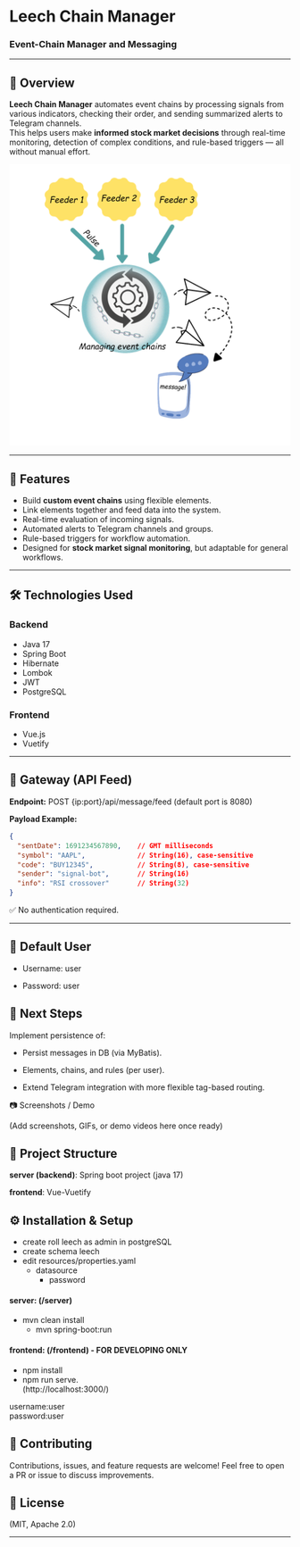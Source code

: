 # Leech Chain Manager
### Event-Chain Manager and Messaging

---

## 📌 Overview
**Leech Chain Manager** automates event chains by processing signals from various indicators, checking their order, and sending summarized alerts to Telegram channels.  
This helps users make **informed stock market decisions** through real-time monitoring, detection of complex conditions, and rule-based triggers — all without manual effort.

![Description](feeder1.png)

---
## 📝 Features
- Build **custom event chains** using flexible elements.
- Link elements together and feed data into the system.
- Real-time evaluation of incoming signals.
- Automated alerts to Telegram channels and groups.
- Rule-based triggers for workflow automation.
- Designed for **stock market signal monitoring**, but adaptable for general workflows.

---

## 🛠️ Technologies Used
### Backend
- Java 17
- Spring Boot
- Hibernate
- Lombok
- JWT
- PostgreSQL

### Frontend
- Vue.js
- Vuetify

---

## 📡 Gateway (API Feed)
**Endpoint:**
POST {ip:port}/api/message/feed
(default port is 8080)

**Payload Example:**
```json
{
  "sentDate": 1691234567890,    // GMT milliseconds
  "symbol": "AAPL",             // String(16), case-sensitive
  "code": "BUY12345",           // String(8), case-sensitive
  "sender": "signal-bot",       // String(16)
  "info": "RSI crossover"       // String(32)
}
```
✅ No authentication required.

---

## 👤 Default User

- Username: user

- Password: user

## 🚀 Next Steps

Implement persistence of:

- Persist messages in DB (via MyBatis).

- Elements, chains, and rules (per user).

- Extend Telegram integration with more flexible tag-based routing.

📷 Screenshots / Demo

(Add screenshots, GIFs, or demo videos here once ready)

## 📂 Project Structure

**server (backend)**: 
    Spring boot project (java 17)

**frontend**:
    Vue-Vuetify 



## ⚙️ Installation & Setup

- create roll leech as admin in postgreSQL
- create schema leech
- edit resources/properties.yaml
  - datasource
    - password
  

#### server: (/server)
- mvn clean install
  - mvn spring-boot:run

#### frontend: (/frontend) - FOR DEVELOPING ONLY
- npm install
- npm run serve.  
  (http://localhost:3000/)

username:user  
password:user

    
## 🤝 Contributing

Contributions, issues, and feature requests are welcome!
Feel free to open a PR or issue to discuss improvements.

## 📄 License

(MIT, Apache 2.0)


---


